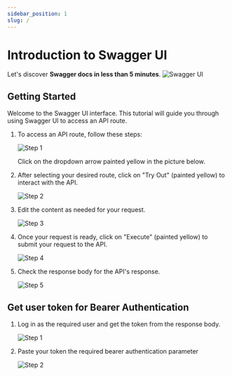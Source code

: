 ```yaml
---
sidebar_position: 1
slug: /
---
```


# Introduction to Swagger UI

Let's discover **Swagger docs in less than 5 minutes**.
![Swagger UI](/img/api1.PNG)

## Getting Started

Welcome to the Swagger UI interface. This tutorial will guide you through using Swagger UI to access an API route.

1. To access an API route, follow these steps:

   ![Step 1](/img/api2.PNG)
   
   Click on the dropdown arrow painted yellow in the picture below.

2. After selecting your desired route, click on "Try Out" (painted yellow) to interact with the API.

   ![Step 2](/img/api3.PNG)
   
3. Edit the content as needed for your request.

   ![Step 3](/img/api6.PNG)
   
4. Once your request is ready, click on "Execute" (painted yellow) to submit your request to the API.

   ![Step 4](/img/api4.PNG)
   
5. Check the response body for the API's response.

   ![Step 5](/img/api5.PNG)

## Get user token for Bearer Authentication

1. Log in as the required user and get the token from the response body.

   ![Step 1](/img/bearer1.PNG)
   
2. Paste your token the required bearer authentication parameter

   ![Step 2](/img/bearer2.PNG)

